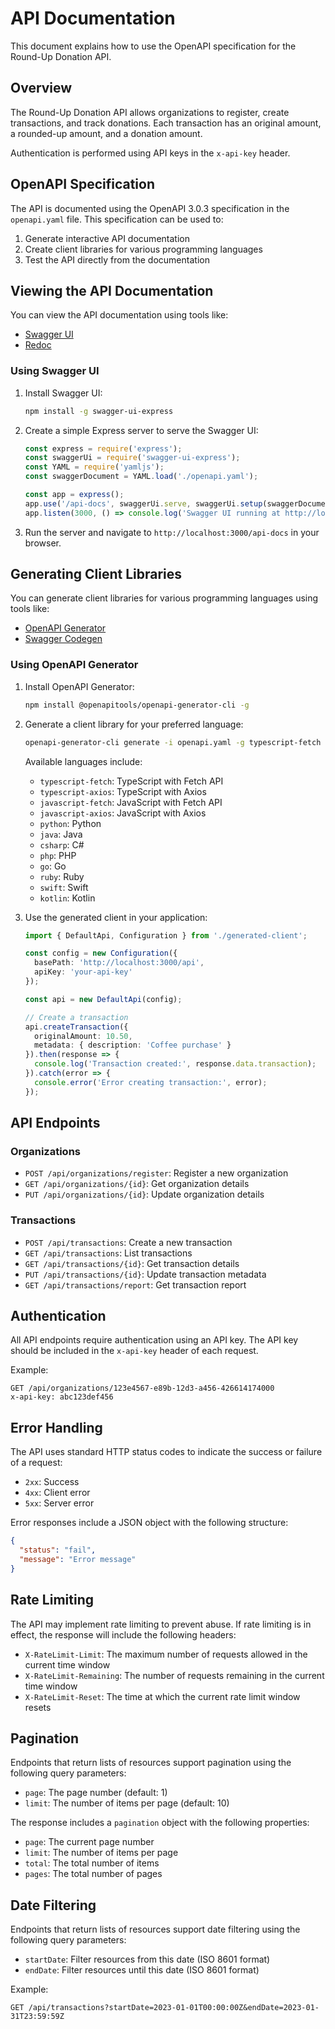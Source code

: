 # API Documentation

This document explains how to use the OpenAPI specification for the Round-Up Donation API.

## Overview

The Round-Up Donation API allows organizations to register, create transactions, and track donations. Each transaction has an original amount, a rounded-up amount, and a donation amount.

Authentication is performed using API keys in the `x-api-key` header.

## OpenAPI Specification

The API is documented using the OpenAPI 3.0.3 specification in the `openapi.yaml` file. This specification can be used to:

1. Generate interactive API documentation
2. Create client libraries for various programming languages
3. Test the API directly from the documentation

## Viewing the API Documentation

You can view the API documentation using tools like:

- [Swagger UI](https://swagger.io/tools/swagger-ui/)
- [Redoc](https://redocly.github.io/redoc/)

### Using Swagger UI

1. Install Swagger UI:
   ```bash
   npm install -g swagger-ui-express
   ```

2. Create a simple Express server to serve the Swagger UI:
   ```javascript
   const express = require('express');
   const swaggerUi = require('swagger-ui-express');
   const YAML = require('yamljs');
   const swaggerDocument = YAML.load('./openapi.yaml');
   
   const app = express();
   app.use('/api-docs', swaggerUi.serve, swaggerUi.setup(swaggerDocument));
   app.listen(3000, () => console.log('Swagger UI running at http://localhost:3000/api-docs'));
   ```

3. Run the server and navigate to `http://localhost:3000/api-docs` in your browser.

## Generating Client Libraries

You can generate client libraries for various programming languages using tools like:

- [OpenAPI Generator](https://openapi-generator.tech/)
- [Swagger Codegen](https://swagger.io/tools/swagger-codegen/)

### Using OpenAPI Generator

1. Install OpenAPI Generator:
   ```bash
   npm install @openapitools/openapi-generator-cli -g
   ```

2. Generate a client library for your preferred language:
   ```bash
   openapi-generator-cli generate -i openapi.yaml -g typescript-fetch -o ./generated-client
   ```

   Available languages include:
   - `typescript-fetch`: TypeScript with Fetch API
   - `typescript-axios`: TypeScript with Axios
   - `javascript-fetch`: JavaScript with Fetch API
   - `javascript-axios`: JavaScript with Axios
   - `python`: Python
   - `java`: Java
   - `csharp`: C#
   - `php`: PHP
   - `go`: Go
   - `ruby`: Ruby
   - `swift`: Swift
   - `kotlin`: Kotlin

3. Use the generated client in your application:
   ```typescript
   import { DefaultApi, Configuration } from './generated-client';
   
   const config = new Configuration({
     basePath: 'http://localhost:3000/api',
     apiKey: 'your-api-key'
   });
   
   const api = new DefaultApi(config);
   
   // Create a transaction
   api.createTransaction({
     originalAmount: 10.50,
     metadata: { description: 'Coffee purchase' }
   }).then(response => {
     console.log('Transaction created:', response.data.transaction);
   }).catch(error => {
     console.error('Error creating transaction:', error);
   });
   ```

## API Endpoints

### Organizations

- `POST /api/organizations/register`: Register a new organization
- `GET /api/organizations/{id}`: Get organization details
- `PUT /api/organizations/{id}`: Update organization details

### Transactions

- `POST /api/transactions`: Create a new transaction
- `GET /api/transactions`: List transactions
- `GET /api/transactions/{id}`: Get transaction details
- `PUT /api/transactions/{id}`: Update transaction metadata
- `GET /api/transactions/report`: Get transaction report

## Authentication

All API endpoints require authentication using an API key. The API key should be included in the `x-api-key` header of each request.

Example:
```
GET /api/organizations/123e4567-e89b-12d3-a456-426614174000
x-api-key: abc123def456
```

## Error Handling

The API uses standard HTTP status codes to indicate the success or failure of a request:

- `2xx`: Success
- `4xx`: Client error
- `5xx`: Server error

Error responses include a JSON object with the following structure:

```json
{
  "status": "fail",
  "message": "Error message"
}
```

## Rate Limiting

The API may implement rate limiting to prevent abuse. If rate limiting is in effect, the response will include the following headers:

- `X-RateLimit-Limit`: The maximum number of requests allowed in the current time window
- `X-RateLimit-Remaining`: The number of requests remaining in the current time window
- `X-RateLimit-Reset`: The time at which the current rate limit window resets

## Pagination

Endpoints that return lists of resources support pagination using the following query parameters:

- `page`: The page number (default: 1)
- `limit`: The number of items per page (default: 10)

The response includes a `pagination` object with the following properties:

- `page`: The current page number
- `limit`: The number of items per page
- `total`: The total number of items
- `pages`: The total number of pages

## Date Filtering

Endpoints that return lists of resources support date filtering using the following query parameters:

- `startDate`: Filter resources from this date (ISO 8601 format)
- `endDate`: Filter resources until this date (ISO 8601 format)

Example:
```
GET /api/transactions?startDate=2023-01-01T00:00:00Z&endDate=2023-01-31T23:59:59Z
``` 